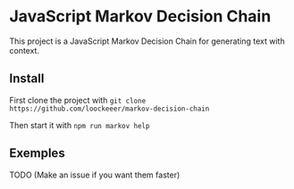 # JavaScript Markov Decision Chain

This project is a JavaScript Markov Decision Chain for generating text with context.

## Install

First clone the project with `git clone https://github.com/loockeeer/markov-decision-chain`

Then start it with `npm run markov help`

## Exemples

TODO (Make an issue if you want them faster)
